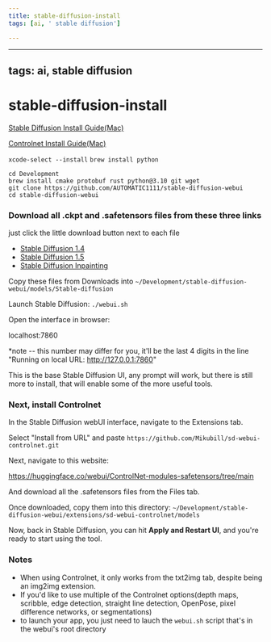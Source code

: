 ```yaml
---
title: stable-diffusion-install
tags: [ai, ' stable diffusion']

---
```


---
tags: ai, stable diffusion
---

# stable-diffusion-install

[Stable Diffusion Install Guide(Mac)](https://hub.tcno.co/ai/stable-diffusion/automatic1111-mac/)

[Controlnet Install Guide(Mac)](https://stable-diffusion-art.com/controlnet/#Installing_Stable_Diffusion_ControlNet)

`xcode-select --install`
`brew install python`

```
cd Development
brew install cmake protobuf rust python@3.10 git wget
git clone https://github.com/AUTOMATIC1111/stable-diffusion-webui
cd stable-diffusion-webui
```

### Download all .ckpt and .safetensors files from these three links
just click the little download button next to each file
* [Stable Diffusion 1.4](https://huggingface.co/CompVis/stable-diffusion-v-1-4-original/tree/main)
* [Stable Diffusion 1.5](https://huggingface.co/runwayml/stable-diffusion-v1-5/tree/main)
* [Stable Diffusion Inpainting](https://huggingface.co/runwayml/stable-diffusion-inpainting/tree/main)

Copy these files from Downloads into `~/Development/stable-diffusion-webui/models/Stable-diffusion`

Launch Stable Diffusion: 
`./webui.sh`

Open the interface in browser: 

localhost:7860

*note -- this number may differ for you, it'll be the last 4 digits in the line "Running on local URL: http://127.0.0.1:7860"

This is the base Stable Diffusion UI, any prompt will work, but there is still more to install, that will enable some of the more useful tools.

### Next, install Controlnet

In the Stable Diffusion webUI interface, navigate to the Extensions tab. 

Select "Install from URL" and paste `https://github.com/Mikubill/sd-webui-controlnet.git`

Next, navigate to this website: 

https://huggingface.co/webui/ControlNet-modules-safetensors/tree/main

And download all the .safetensors files from the Files tab. 

Once downloaded, copy them into this directory: 
`~/Development/stable-diffusion-webui/extensions/sd-webui-controlnet/models`

Now, back in Stable Diffusion, you can hit **Apply and Restart UI**, and you're ready to start using the tool. 

### Notes

* When using Controlnet, it only works from the txt2img tab, despite being an img2img extension.
* If you'd like to use multiple of the Controlnet options(depth maps, scribble, edge detection, straight line detection, OpenPose, pixel difference networks, or segmentations)
* to launch your app, you just need to lauch the `webui.sh` script that's in the webui's root directory